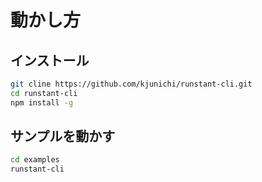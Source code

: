 # 動かし方

## インストール
```bash
git cline https://github.com/kjunichi/runstant-cli.git
cd runstant-cli
npm install -g
```

## サンプルを動かす

```bash
cd examples
runstant-cli
```
